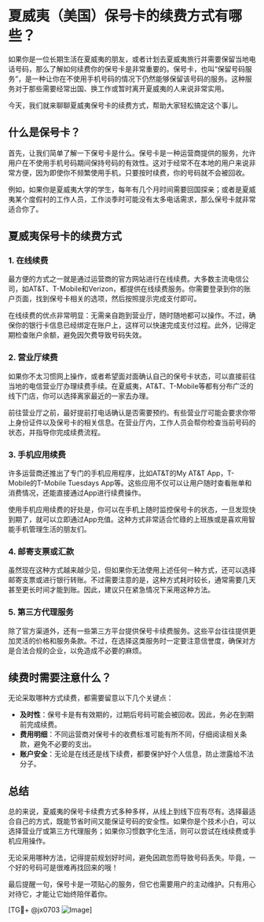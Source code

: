 # 夏威夷（美国）保号卡的续费方式有哪些？

如果你是一位长期生活在夏威夷的朋友，或者计划去夏威夷旅行并需要保留当地电话号码，那么了解如何续费你的保号卡是非常重要的。保号卡，也叫“保留号码服务”，是一种让你在不使用手机号码的情况下仍然能够保留该号码的服务。这种服务对于那些需要经常出国、换工作或暂时离开夏威夷的人来说非常实用。

今天，我们就来聊聊夏威夷保号卡的续费方式，帮助大家轻松搞定这个事儿。

## 什么是保号卡？

首先，让我们简单了解一下保号卡是什么。保号卡是一种运营商提供的服务，允许用户在不使用手机号码期间保持号码的有效性。这对于经常不在本地的用户来说非常方便，因为即使你不频繁使用手机，只要按时续费，你的号码就不会被回收。

例如，如果你是夏威夷大学的学生，每年有几个月时间需要回国探亲；或者是夏威夷某个度假村的工作人员，工作淡季时可能没有太多电话需求，那么保号卡就非常适合你了。

## 夏威夷保号卡的续费方式

### 1. 在线续费

最方便的方式之一就是通过运营商的官方网站进行在线续费。大多数主流电信公司，如AT&T、T-Mobile和Verizon，都提供在线续费服务。你需要登录到你的账户页面，找到保号卡相关的选项，然后按照提示完成支付即可。

在线续费的优点非常明显：无需亲自跑到营业厅，随时随地都可以操作。不过，确保你的银行卡信息已经绑定在账户上，这样可以快速完成支付过程。此外，记得定期检查账户余额，避免因欠费导致号码失效。

### 2. 营业厅续费

如果你不太习惯网上操作，或者希望面对面确认自己的保号卡状态，可以直接前往当地的电信营业厅办理续费手续。在夏威夷，AT&T、T-Mobile等都有分布广泛的线下门店，你可以选择离家最近的一家去办理。

前往营业厅之前，最好提前打电话确认是否需要预约。有些营业厅可能会要求你带上身份证件以及保号卡的相关信息。在营业厅内，工作人员会帮你检查当前号码的状态，并指导你完成续费流程。

### 3. 手机应用续费

许多运营商还推出了专门的手机应用程序，比如AT&T的My AT&T App，T-Mobile的T-Mobile Tuesdays App等。这些应用不仅可以让用户随时查看账单和消费情况，还能直接通过App进行续费操作。

使用手机应用续费的好处是，你可以在手机上随时监控保号卡的状态，一旦发现快到期了，就可以立即通过App充值。这种方式非常适合忙碌的上班族或是喜欢用智能手机管理生活的朋友们。

### 4. 邮寄支票或汇款

虽然现在这种方式越来越少见，但如果你无法使用上述任何一种方式，还可以选择邮寄支票或进行银行转账。不过需要注意的是，这种方式耗时较长，通常需要几天甚至更长时间才能到账。因此，建议只在紧急情况下采用这种方法。

### 5. 第三方代理服务

除了官方渠道外，还有一些第三方平台提供保号卡续费服务。这些平台往往提供更加灵活的价格和服务条款。不过，在选择这类服务时一定要注意信誉度，确保对方是合法合规的企业，以免造成不必要的麻烦。

## 续费时需要注意什么？

无论采取哪种方式续费，都需要留意以下几个关键点：

- **及时性**：保号卡是有有效期的，过期后号码可能会被回收。因此，务必在到期前完成续费。
- **费用明细**：不同运营商对保号卡的收费标准可能有所不同，仔细阅读相关条款，避免不必要的支出。
- **账户安全**：无论是在线还是线下续费，都要保护好个人信息，防止泄露给不法分子。

## 总结

总的来说，夏威夷的保号卡续费方式多种多样，从线上到线下应有尽有。选择最适合自己的方式，既能节省时间又能保证号码的安全性。如果你是个技术小白，可以选择营业厅或第三方代理服务；如果你习惯数字化生活，则可以尝试在线续费或手机应用操作。

无论采用哪种方法，记得提前规划好时间，避免因疏忽而导致号码丢失。毕竟，一个好的号码可是很难再找回来的哦！

最后提醒一句，保号卡是一项贴心的服务，但它也需要用户的主动维护。只有用心对待它，才能让它始终陪伴着你。

[TG💪+ @jx0703 ![Image](https://github.com/user-attachments/assets/dbca1d08-cadb-493c-b0ec-ad6f7a83f270)]